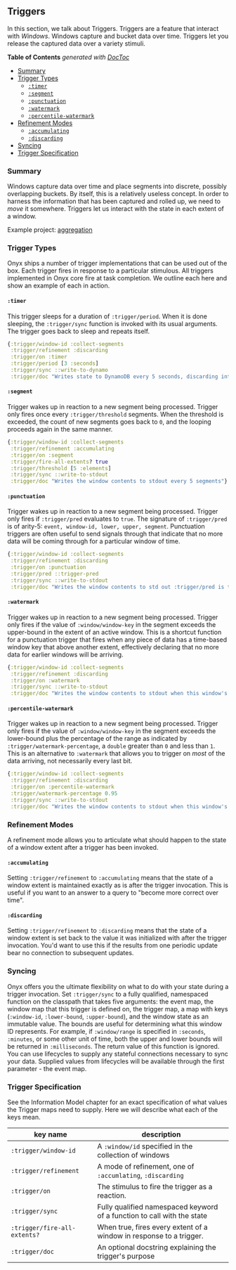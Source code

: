 ## Triggers

In this section, we talk about Triggers. Triggers are a feature that interact with *Windows*. Windows capture and bucket data over time. Triggers let you release the captured data over a variety stimuli.

<!-- START doctoc generated TOC please keep comment here to allow auto update -->
<!-- DON'T EDIT THIS SECTION, INSTEAD RE-RUN doctoc TO UPDATE -->
**Table of Contents**  *generated with [DocToc](http://doctoc.herokuapp.com/)*

- [Summary](#summary)
- [Trigger Types](#trigger-types)
  - [`:timer`](#timer)
  - [`:segment`](#segment)
  - [`:punctuation`](#punctuation)
  - [`:watermark`](#watermark)
  - [`:percentile-watermark`](#percentile-watermark)
- [Refinement Modes](#refinement-modes)
  - [`:accumulating`](#accumulating)
  - [`:discarding`](#discarding)
- [Syncing](#syncing)
- [Trigger Specification](#trigger-specification)

<!-- END doctoc generated TOC please keep comment here to allow auto update -->

### Summary

Windows capture data over time and place segments into discrete, possibly overlapping buckets. By itself, this is a relatively useless concept. In order to harness the information that has been captured and rolled up, we need to *move* it somewhere. Triggers let us interact with the state in each extent of a window.

Example project: [aggregation](https://github.com/onyx-platform/onyx-examples/tree/0.8.x/aggregation)

### Trigger Types

Onyx ships a number of trigger implementations that can be used out of the box. Each trigger fires in response to a particular stimulous. All triggers implemented in Onyx core fire at task completion. We outline each here and show an example of each in action.

#### `:timer`

This trigger sleeps for a duration of `:trigger/period`. When it is done sleeping, the `:trigger/sync` function is invoked with its usual arguments. The trigger goes back to sleep and repeats itself.

```clojure
{:trigger/window-id :collect-segments
 :trigger/refinement :discarding
 :trigger/on :timer
 :trigger/period [3 :seconds]
 :trigger/sync ::write-to-dynamo
 :trigger/doc "Writes state to DynamoDB every 5 seconds, discarding intermediate state"}
```

#### `:segment`

Trigger wakes up in reaction to a new segment being processed. Trigger only fires once every `:trigger/threshold` segments. When the threshold is exceeded, the count of new segments goes back to `0`, and the looping proceeds again in the same manner.

```clojure
{:trigger/window-id :collect-segments
 :trigger/refinement :accumulating
 :trigger/on :segment
 :trigger/fire-all-extents? true
 :trigger/threshold [5 :elements]
 :trigger/sync ::write-to-stdout
 :trigger/doc "Writes the window contents to stdout every 5 segments"}
```

#### `:punctuation`

Trigger wakes up in reaction to a new segment being processed. Trigger only fires if `:trigger/pred` evaluates to `true`. The signature of `:trigger/pred` is of arity-5: `event, window-id, lower, upper, segment`. Punctuation triggers are often useful to send signals through that indicate that no more data will be coming through for a particular window of time.

```clojure
{:trigger/window-id :collect-segments
 :trigger/refinement :discarding
 :trigger/on :punctuation
 :trigger/pred ::trigger-pred
 :trigger/sync ::write-to-stdout
 :trigger/doc "Writes the window contents to std out :trigger/pred is true for this segment"}
```

#### `:watermark`

Trigger wakes up in reaction to a new segment being processed. Trigger only fires if the value of `:window/window-key` in the segment exceeds the upper-bound in the extent of an active window. This is a shortcut function for a punctuation trigger that fires when any piece of data has a time-based window key that above another extent, effectively declaring that no more data for earlier windows will be arriving.


```clojure
{:trigger/window-id :collect-segments
 :trigger/refinement :discarding
 :trigger/on :watermark
 :trigger/sync ::write-to-stdout
 :trigger/doc "Writes the window contents to stdout when this window's watermark has been exceeded"}
```

#### `:percentile-watermark`

Trigger wakes up in reaction to a new segment being processed. Trigger only fires if the value of `:window/window-key` in the segment exceeds the lower-bound plus the percentage of the range as indicated by `:trigger/watermark-percentage`, a `double` greater than `0` and less than `1`. This is an alternative to `:watermark` that allows you to trigger on *most* of the data arriving, not necessarily every last bit.


```clojure
{:trigger/window-id :collect-segments
 :trigger/refinement :discarding
 :trigger/on :percentile-watermark
 :trigger/watermark-percentage 0.95
 :trigger/sync ::write-to-stdout
 :trigger/doc "Writes the window contents to stdout when this window's watermark is exceeded by 95% of its range"}
```

### Refinement Modes

A refinement mode allows you to articulate what should happen to the state of a window extent after a trigger has been invoked.

#### `:accumulating`

Setting `:trigger/refinement` to `:accumulating` means that the state of a window extent is maintained exactly as is after the trigger invocation. This is useful if you want to an answer to a query to "become more correct over time".

#### `:discarding`

Setting `:trigger/refinement` to `:discarding` means that the state of a window extent is set back to the value it was initialized with after the trigger invocation. You'd want to use this if the results from one periodic update bear no connection to subsequent updates.

### Syncing

Onyx offers you the ultimate flexibility on what to do with your state during a trigger invocation. Set `:trigger/sync` to a fully qualified, namespaced function on the classpath that takes five arguments: the event map, the window map that this trigger is defined on, the trigger map, a map with keys (`:window-id`, `:lower-bound`, `:upper-bound`), and the window state as an immutable value. The bounds are useful for determining what this window ID represents. For example, if `:window/range` is specified in `:seconds`, `:minutes`, or some other unit of time, both the upper and lower bounds will be returned in `:milliseconds`. The return value of this function is ignored. You can use lifecycles to supply any stateful connections necessary to sync your data. Supplied values from lifecycles will be available through the first parameter - the event map.

### Trigger Specification

See the Information Model chapter for an exact specification of what values the Trigger maps need to supply. Here we will describe what each of the keys mean.

| key name                   |description
|----------------------------|-----------
|`:trigger/window-id`        | A `:window/id` specified in the collection of windows
|`:trigger/refinement`       | A mode of refinement, one of `:accumlating`, `:discarding`
|`:trigger/on`               | The stimulus to fire the trigger as a reaction.
|`:trigger/sync`             | Fully qualified namespaced keyword of a function to call with the state
|`:trigger/fire-all-extents?`| When true, fires every extent of a window in response to a trigger.
|`:trigger/doc`              | An optional docstring explaining the trigger's purpose
